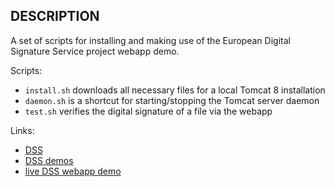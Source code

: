 DESCRIPTION
-----------

A set of scripts for installing and making use of the European Digital
Signature Service project webapp demo.

Scripts:
- `install.sh` downloads all necessary files for a local Tomcat 8 installation
- `daemon.sh` is a shortcut for starting/stopping the Tomcat server daemon
- `test.sh` verifies the digital signature of a file via the webapp

Links:
- [DSS](https://github.com/esig/dss)
- [DSS demos](https://github.com/esig/dss-demonstrations)
- [live DSS webapp demo](https://ec.europa.eu/cefdigital/DSS/webapp-demo)
